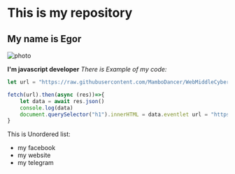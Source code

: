# This is my repository
## My name is Egor
![photo](https://encrypted-tbn3.gstatic.com/images?q=tbn:ANd9GcROpWeRHYdL8gUp0LY_JSMnteBlUJgV77-dsych0eRFU4BSpp7a)

**I'm javascript developer**
*There is Example of my code:*

``` javascript
let url = "https://raw.githubusercontent.com/MamboDancer/WebMiddleCyberween/main/task.json"

fetch(url).then(async (res))=>{
    let data = await res.json()
    console.log(data)
    document.querySelector("h1").innerHTML = data.eventlet url = "https://raw.githubusercontent.com/MamboDancer/WebMiddleCyberween/main/task.json"
}
```

 This is Unordered list:
* my facebook
* my website
* my telegram 